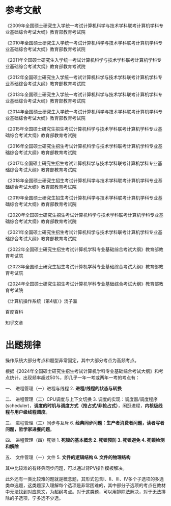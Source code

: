 # 参考文献

《2009年全国硕士研究生入学统一考试计算机科学与技术学科联考计算机学科专业基础综合考试大纲》教育部教育考试院

《2010年全国硕士研究生入学统一考试计算机科学与技术学科联考计算机学科专业基础综合考试大纲》教育部教育考试院

《2011年全国硕士研究生入学统一考试计算机科学与技术学科联考计算机学科专业基础综合考试大纲》教育部教育考试院

《2012年全国硕士研究生入学统一考试计算机科学与技术学科联考计算机学科专业基础综合考试大纲》教育部教育考试院

《2013年全国硕士研究生入学统一考试计算机科学与技术学科联考计算机学科专业基础综合考试大纲》教育部教育考试院

《2014年全国硕士研究生入学统一考试计算机科学与技术学科联考计算机学科专业基础综合考试大纲》教育部教育考试院

《2015年全国硕士研究生招生考试计算机科学与技术学科联考计算机学科专业基础综合考试大纲》教育部教育考试院

《2016年全国硕士研究生招生考试计算机科学与技术学科联考计算机学科专业基础综合考试大纲》教育部教育考试院

《2017年全国硕士研究生招生考试计算机科学与技术学科联考计算机学科专业基础综合考试大纲》教育部教育考试院

《2018年全国硕士研究生招生考试计算机科学与技术学科联考计算机学科专业基础综合考试大纲》教育部教育考试院

《2019年全国硕士研究生招生考试计算机科学与技术学科联考计算机学科专业基础综合考试大纲》教育部教育考试院

《2020年全国硕士研究生招生考试计算机科学与技术学科联考计算机学科专业基础综合考试大纲》教育部教育考试院

《2021年全国硕士研究生招生考试计算机科学与技术学科联考计算机学科专业基础综合考试大纲》教育部教育考试院

《2022年全国硕士研究生招生考试计算机学科专业基础综合考试大纲》教育部教育考试院

《2023年全国硕士研究生招生考试计算机学科专业基础综合考试大纲》教育部教育考试院

《2024年全国硕士研究生招生考试计算机学科专业基础综合考试大纲》教育部教育考试院

《计算机操作系统（第4版）》汤子瀛

百度百科

知乎文章

# 出题规律

操作系统大部分考点和题型非常固定，其中大部分考点为高频考点。

根据《2024年全国硕士研究生招生考试计算机学科专业基础综合考试大纲》和考点统计，出现频率超过50%，即几乎一年一考或两年一考的考点有：

一、 进程管理（一）进程与线程 2. **进程/线程的状态与转换**

二、 进程管理（二）CPU调度与上下文切换 3. 调度的实现：调度器/调度程序(scheduler)，**调度的时机与调度方式（抢占式/非抢占式）**，闲逛进程，**内核级线程与用户级线程调度**。

三、 进程管理（三）同步与互斥 6. **经典同步问题：生产者消费者问题，读者写者问题，哲学家进餐问题**。

四、 进程管理（四）死锁 1. **死锁的基本概念 2. 死锁预防 3. 死锁避免 4. 死锁检测和解除**

五、 文件管理（一）文件 5. **文件的逻辑结构 6. 文件的物理结构**

其中比较难的有经典同步问题，可以通过背PV操作模板解决。

此外还有一类比较难的题就是概念题，其形式包含I、II、III、IV多个子选项的多选类单选题，这类题深入理解每个选项是非常困难的，其中部分子选项的考点在教材中无法找到对应原文，为超纲考点。对于这类题，可以用排除法解决，对于无法排除的子选项，宁多选不少选。